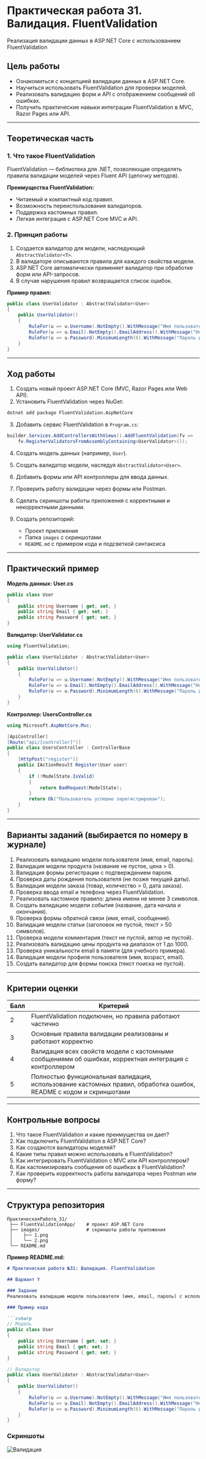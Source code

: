 # Практическая работа 31. Валидация. FluentValidation

Реализация валидации данных в ASP.NET Core с использованием FluentValidation

## Цель работы

* Ознакомиться с концепцией валидации данных в ASP.NET Core.
* Научиться использовать FluentValidation для проверки моделей.
* Реализовать валидацию форм и API с отображением сообщений об ошибках.
* Получить практические навыки интеграции FluentValidation в MVC, Razor Pages или API.

---

## Теоретическая часть

### 1. Что такое FluentValidation

FluentValidation — библиотека для .NET, позволяющая определять правила валидации моделей через Fluent API (цепочку методов).

**Преимущества FluentValidation:**

* Читаемый и компактный код правил.
* Возможность переиспользования валидаторов.
* Поддержка кастомных правил.
* Легкая интеграция с ASP.NET Core MVC и API.

### 2. Принцип работы

1. Создается валидатор для модели, наследующий `AbstractValidator<T>`.
2. В валидаторе описываются правила для каждого свойства модели.
3. ASP.NET Core автоматически применяет валидатор при обработке форм или API-запросов.
4. В случае нарушения правил возвращается список ошибок.

**Пример правил:**

```csharp
public class UserValidator : AbstractValidator<User>
{
    public UserValidator()
    {
        RuleFor(u => u.Username).NotEmpty().WithMessage("Имя пользователя не должно быть пустым");
        RuleFor(u => u.Email).NotEmpty().EmailAddress().WithMessage("Неверный формат email");
        RuleFor(u => u.Password).MinimumLength(6).WithMessage("Пароль должен быть не менее 6 символов");
    }
}
```

---

## Ход работы

1. Создать новый проект ASP.NET Core (MVC, Razor Pages или Web API).
2. Установить FluentValidation через NuGet:

```bash
dotnet add package FluentValidation.AspNetCore
```

3. Добавить сервис FluentValidation в `Program.cs`:

```csharp
builder.Services.AddControllersWithViews().AddFluentValidation(fv => 
    fv.RegisterValidatorsFromAssemblyContaining<UserValidator>());
```

4. Создать модель данных (например, `User`).
5. Создать валидатор модели, наследуя `AbstractValidator<User>`.
6. Добавить формы или API контроллеры для ввода данных.
7. Проверить работу валидации через формы или Postman.
8. Сделать скриншоты работы приложения с корректными и некорректными данными.
9. Создать репозиторий:

   * Проект приложения
   * Папка `images` с скриншотами
   * `README.md` с примером кода и подсветкой синтаксиса

---

## Практический пример

**Модель данных: User.cs**

```csharp
public class User
{
    public string Username { get; set; }
    public string Email { get; set; }
    public string Password { get; set; }
}
```

**Валидатор: UserValidator.cs**

```csharp
using FluentValidation;

public class UserValidator : AbstractValidator<User>
{
    public UserValidator()
    {
        RuleFor(u => u.Username).NotEmpty().WithMessage("Имя пользователя не должно быть пустым");
        RuleFor(u => u.Email).NotEmpty().EmailAddress().WithMessage("Неверный формат email");
        RuleFor(u => u.Password).MinimumLength(6).WithMessage("Пароль должен быть не менее 6 символов");
    }
}
```

**Контроллер: UsersController.cs**

```csharp
using Microsoft.AspNetCore.Mvc;

[ApiController]
[Route("api/[controller]")]
public class UsersController : ControllerBase
{
    [HttpPost("register")]
    public IActionResult Register(User user)
    {
        if (!ModelState.IsValid)
        {
            return BadRequest(ModelState);
        }
        return Ok("Пользователь успешно зарегистрирован");
    }
}
```

---

## Варианты заданий (выбирается по номеру в журнале)

1. Реализовать валидацию модели пользователя (имя, email, пароль).
2. Валидация модели продукта (название не пустое, цена > 0).
3. Валидация формы регистрации с подтверждением пароля.
4. Проверка даты рождения пользователя (не позже текущей даты).
5. Валидация модели заказа (товар, количество > 0, дата заказа).
6. Проверка ввода email и телефона через FluentValidation.
7. Реализовать кастомное правило: длина имени не менее 3 символов.
8. Создать валидацию модели события (название, дата начала и окончания).
9. Проверка формы обратной связи (имя, email, сообщение).
10. Валидация модели статьи (заголовок не пустой, текст > 50 символов).
11. Проверка модели комментария (текст не пустой, автор не пустой).
12. Реализовать валидацию цены продукта на диапазон от 1 до 1000.
13. Проверка уникальности email в памяти (для учебного примера).
14. Валидация модели профиля пользователя (имя, возраст, email).
15. Создать валидатор для формы поиска (текст поиска не пустой).

---

## Критерии оценки

| Балл | Критерий                                                                                                           |
| ---- | ------------------------------------------------------------------------------------------------------------------ |
| 2    | FluentValidation подключен, но правила работают частично                                                           |
| 3    | Основные правила валидации реализованы и работают корректно                                                        |
| 4    | Валидация всех свойств модели с кастомными сообщениями об ошибках, корректная интеграция с контроллером            |
| 5    | Полностью функциональная валидация, использование кастомных правил, обработка ошибок, README с кодом и скриншотами |

---

## Контрольные вопросы

1. Что такое FluentValidation и какие преимущества он дает?
2. Как подключить FluentValidation в ASP.NET Core?
3. Как создаются валидаторы моделей?
4. Какие типы правил можно использовать в FluentValidation?
5. Как интегрировать FluentValidation с MVC или API контроллером?
6. Как кастомизировать сообщения об ошибках в FluentValidation?
7. Как проверить корректность работы валидатора через Postman или форму?

---

## Структура репозитория

```
ПрактическаяРабота_31/
 ├── FluentValidationApp/    # проект ASP.NET Core
 ├── images/                 # скриншоты работы приложения
 │    ├── 1.png
 │    └── 2.png
 └── README.md
```

**Пример README.md:**

````markdown
# Практическая работа №31: Валидация. FluentValidation

## Вариант Y

### Задание
Реализовать валидацию модели пользователя (имя, email, пароль) с использованием FluentValidation.

### Пример кода

```csharp
// Модель
public class User
{
    public string Username { get; set; }
    public string Email { get; set; }
    public string Password { get; set; }
}
````

```csharp
// Валидатор
public class UserValidator : AbstractValidator<User>
{
    public UserValidator()
    {
        RuleFor(u => u.Username).NotEmpty().WithMessage("Имя пользователя не должно быть пустым");
        RuleFor(u => u.Email).NotEmpty().EmailAddress().WithMessage("Неверный формат email");
        RuleFor(u => u.Password).MinimumLength(6).WithMessage("Пароль должен быть не менее 6 символов");
    }
}
```

### Скриншоты

![Валидация](images/1.png)

```
